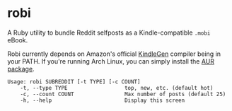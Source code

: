 # robi
A Ruby utility to bundle Reddit selfposts as a Kindle-compatible `.mobi` eBook.

Robi currently depends on Amazon's official
[KindleGen](https://www.amazon.com/gp/feature.html?docId=1000765211) compiler
being in your PATH. If you're running Arch Linux, you can simply install the
[AUR package](https://aur.archlinux.org/packages/kindlegen/).

```
Usage: robi SUBREDDIT [-t TYPE] [-c COUNT]
    -t, --type TYPE                  top, new, etc. (default hot)
    -c, --count COUNT                Max number of posts (default 25)
    -h, --help                       Display this screen
```
